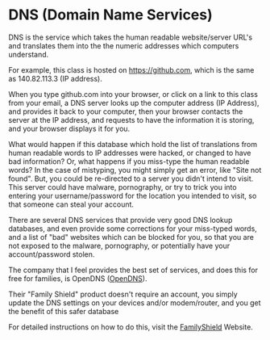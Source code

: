 # DNS (Domain Name Services)
DNS is the service which takes the human readable website/server URL's and translates them into the the numeric addresses which computers understand.

For example, this class is hosted on https://github.com, which is the same as 140.82.113.3 (IP address).

When you type github.com into your browser, or click on a link to this class from your email, a DNS server looks up the computer address (IP Address), and provides it back to your computer, then your browser contacts the server at the IP address, and requests to have the information it is storing, and your browser displays it for you.

What would happen if this database which hold the list of translations from human readable words to IP addresses were hacked, or changed to have bad information?  Or, what happens if you miss-type the human readable words?  In the case of mistyping, you might simply get an error, like "Site not found".  But, you could be re-directed to a server you didn't intend to visit.  This server could have malware, pornography, or try to trick you into entering your username/password for the location you intended to visit, so that someone can steal your account.

There are several DNS services that provide very good DNS lookup databases, and even provide some corrections for your miss-typed words, and a list of "bad" websites which can be blocked for you, so that you are not exposed to the malware, pornography, or potentially have your account/password stolen.

The company that I feel provides the best set of services, and does this for free for families, is OpenDNS (<a href="https://opendns.com">OpenDNS</a>). 

Their "Family Shield" product doesn't require an account, you simply update the DNS settings on your devices and/or modem/router, and you get the benefit of this safer database

For detailed instructions on how to do this, visit the <A href="https://www.opendns.com/setupguide/#familyshield">FamilyShield</A> Website.
